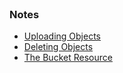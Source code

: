 <br>

### Notes

* [Uploading Objects](https://boto3.amazonaws.com/v1/documentation/api/latest/guide/s3-uploading-files.html)
* [Deleting Objects](https://docs.aws.amazon.com/AmazonS3/latest/userguide/example_s3_DeleteObjects_section.html)
* [The Bucket Resource](https://boto3.amazonaws.com/v1/documentation/api/latest/reference/services/s3/bucket/index.html)

<br>
<br>

<br>
<br>

<br>
<br>

<br>
<br>
